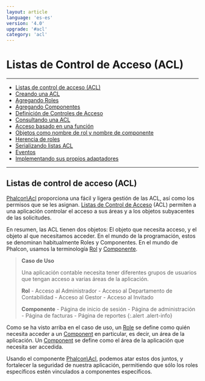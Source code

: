 ```yaml
---
layout: article
language: 'es-es'
version: '4.0'
upgrade: '#acl'
category: 'acl'
---
```

# Listas de Control de Acceso (ACL)

* * *

- [Listas de control de acceso (ACL)](acl-overview)
- [Creando una ACL](acl-setup)
- [Agregando Roles](acl-adding-roles)
- [Agregando Componentes](acl-adding-components)
- [Definición de Controles de Acceso](acl-access-controls)
- [Consultando una ACL](acl-querying)
- [Acceso basado en una función](acl-function-based-access)
- [Objetos como nombre de rol y nombre de componente](acl-objects)
- [Herencia de roles](acl-roles-inheritance)
- [Serializando listas ACL](acl-serialization)
- [Eventos](acl-events)
- [Implementando sus propios adaptadores](acl-custom-adapters)

* * *

## Listas de control de acceso (ACL)

[Phalcon\Acl](api/Phalcon_Acl) proporciona una fácil y ligera gestión de las ACL, así como los permisos que se les asignan. [Listas de Control de Acceso](https://en.wikipedia.org/wiki/Access_control_list) (ACL) permiten a una aplicación controlar el acceso a sus áreas y a los objetos subyacentes de las solicitudes.

En resumen, las ACL tienen dos objetos: El objeto que necesita acceso, y el objeto al que necesitamos acceder. En el mundo de la programación, estos se denominan habitualmente Roles y Componentes. En el mundo de Phalcon, usamos la terminología [Rol](api/Phalcon_Acl_Role) y [Componente](api/Phalcon_Acl_Component).

> **Caso de Uso**
> 
> Una aplicación contable necesita tener diferentes grupos de usuarios que tengan acceso a varias áreas de la aplicación.
> 
> **Rol** - Acceso al Administrador - Acceso al Departamento de Contabilidad - Acceso al Gestor - Acceso al Invitado
> 
> **Componente** - Página de inicio de sesión - Página de administración - Página de facturas - Página de reportes
{:.alert .alert-info}

Como se ha visto arriba en el caso de uso, un [Role](api/Phalcon_Acl_Role) se define como quién necesita acceder a un [Component](api/Phalcon_Acl_Component) en particular, es decir, un área de la aplicación. Un [Component](api/Phalcon_Acl_Component) se define como el área de la aplicación que necesita ser accedida.

Usando el componente [Phalcon\Acl](api/Phalcon_Acl), podemos atar estos dos juntos, y fortalecer la seguridad de nuestra aplicación, permitiendo que sólo los roles específicos estén vinculados a componentes específicos.